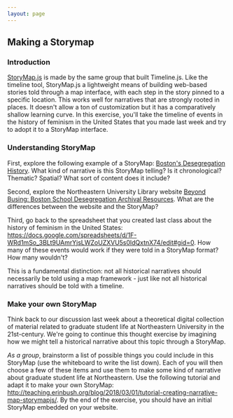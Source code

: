 ```yaml
---
layout: page
--- 
```


## Making a Storymap

### Introduction

[StoryMap.js](https://storymap.knightlab.com) is made by the same group that built Timeline.js. Like the timeline tool, StoryMap.js a lightweight means of building web-based stories told through a map interface, with each step in the story pinned to a specific location. This works well for narratives that are strongly rooted in places. It doesn't allow a ton of customization but it has a comparatively shallow learning curve. In this exercise, you'll take the timeline of events in the history of feminism in the United States that you made last week and try to adopt it to a StoryMap interface. 

### Understanding StoryMap

First, explore the following example of a StoryMap: [Boston's Desegregation History](https://uploads.knightlab.com/storymapjs/36f523e62a023e72e26f89083055b128/desegregation-storymap-test/index.html). What kind of narrative is this StoryMap telling? Is it chronological? Thematic? Spatial? What sort of content does it include?

Second, explore the Northeastern University Library website [Beyond Busing: Boston School Desegregation Archival Resources](https://bpsdesegregation.library.northeastern.edu/). What are the differences between the website and the StoryMap?

Third, go back to the spreadsheet that you created last class about the history of feminism in the United States: <https://docs.google.com/spreadsheets/d/1F-WRd1mSo_3BLt9UAmrYjsLWZoUZXVU5s0ldQxtnX74/edit#gid=0>. How many of these events would work if they were told in a StoryMap format? How many wouldn't?

This is a fundamental distinction: not all historical narratives should necessarily be told using a map framework - just like not all historical narratives should be told with a timeline.

### Make your own StoryMap

Think back to our discussion last week about a theoretical digital collection of material related to graduate student life at Northeastern University in the 21st-century. We're going to continue this thought exercise by imagining how we might tell a historical narrative about this topic through a StoryMap. 

*As a group*, brainstorm a list of possible things you could include in this StoryMap (use the whiteboard to write the list down). Each of you will then choose a few of these items and use them to make some kind of narrative about graduate student life at Northeastern. Use the following tutorial and adapt it to make your own StoryMap: <http://teaching.erinbush.org/blog/2018/03/01/tutorial-creating-narrative-map-storymapjs/>. By the end of the exercise, you should have an initial StoryMap embedded on your website.